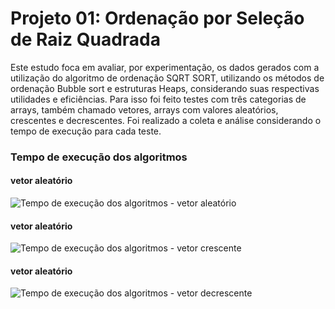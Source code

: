 # Projeto 01: Ordenação por Seleção de Raiz Quadrada

Este estudo foca em avaliar, por experimentação, os dados gerados com a utilização do algoritmo de ordenação SQRT SORT, utilizando os métodos de ordenação Bubble sort  e estruturas Heaps, considerando suas respectivas utilidades e eficiências. Para isso foi feito testes com três categorias de arrays, também chamado vetores, arrays com valores aleatórios, crescentes e decrescentes. Foi realizado a coleta e análise considerando o tempo de execução para cada teste.

### Tempo de execução dos algoritmos
#### vetor aleatório
![Tempo de execução dos algoritmos - vetor aleatório](https://github.com/kaioribeiro97/Projeto-01--SQRT-SORT/blob/main/SQRT_sort/Gráficos/Tempo%20de%20execução%20-%20Ordem%20aleatório.png)

#### vetor aleatório
![Tempo de execução dos algoritmos - vetor crescente](https://github.com/kaioribeiro97/Projeto-01--SQRT-SORT/blob/main/SQRT_sort/Gráficos/Tempo%20de%20execução%20-%20Ordem%20crescente.png)

#### vetor aleatório
![Tempo de execução dos algoritmos - vetor decrescente]([https://github.com/kaioribeiro97/Projeto-01--SQRT-SORT/blob/main/SQRT_sort/Gráficos/Tempo%20de%20execução%20-%20Ordem%20crescente.png](https://github.com/kaioribeiro97/Projeto-01--SQRT-SORT/blob/main/SQRT_sort/Gráficos/Tempo%20de%20execução%20-%20Ordem%20decrescente.png))
